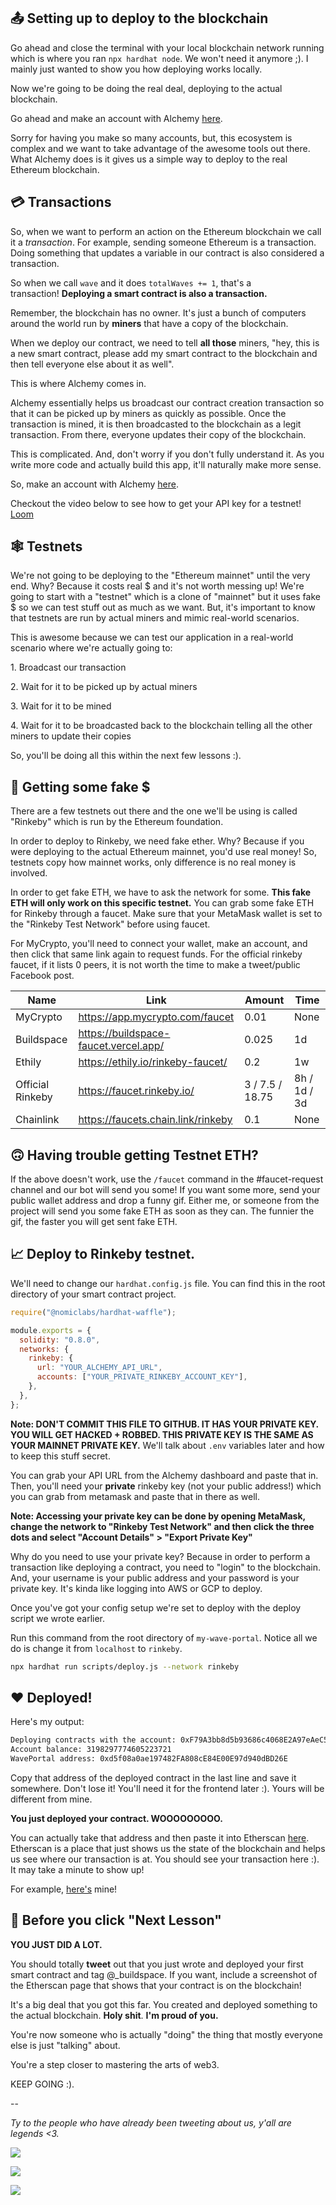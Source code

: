 📤 Setting up to deploy to the blockchain
-----------------------------------------

Go ahead and close the terminal with your local blockchain network running which is where you ran `npx hardhat node`. We won't need it anymore ;). I mainly just wanted to show you how deploying works locally.

Now we're going to be doing the real deal, deploying to the actual blockchain.

Go ahead and make an account with Alchemy [here](https://alchemy.com/?r=b93d1f12b8828a57).

Sorry for having you make so many accounts, but, this ecosystem is complex and we want to take advantage of the awesome tools out there. What Alchemy does is it gives us a simple way to deploy to the real Ethereum blockchain.

💳 Transactions
---------------

So, when we want to perform an action on the Ethereum blockchain we call it a *transaction*. For example, sending someone Ethereum is a transaction. Doing something that updates a variable in our contract is also considered a transaction.

So when we call `wave` and it does `totalWaves += 1`, that's a transaction! **Deploying a smart contract is also a transaction.**

Remember, the blockchain has no owner. It's just a bunch of computers around the world run by **miners** that have a copy of the blockchain.

When we deploy our contract, we need to tell **all those** miners, "hey, this is a new smart contract, please add my smart contract to the blockchain and then tell everyone else about it as well".

This is where Alchemy comes in.

Alchemy essentially helps us broadcast our contract creation transaction so that it can be picked up by miners as quickly as possible. Once the transaction is mined, it is then broadcasted to the blockchain as a legit transaction. From there, everyone updates their copy of the blockchain.

This is complicated. And, don't worry if you don't fully understand it. As you write more code and actually build this app, it'll naturally make more sense. 

So, make an account with Alchemy [here](https://alchemy.com/?r=b93d1f12b8828a57).

Checkout the video below to see how to get your API key for a testnet!
[Loom](https://www.loom.com/share/21aa1d64ea634c0c9da8fc5faaf24283)

🕸️ Testnets
------------

We're not going to be deploying to the "Ethereum mainnet" until the very end. Why? Because it costs real $ and it's not worth messing up! We're going to start with a "testnet" which is a clone of "mainnet" but it uses fake $ so we can test stuff out as much as we want. But, it's important to know that testnets are run by actual miners and mimic real-world scenarios.

This is awesome because we can test our application in a real-world scenario where we're actually going to:

1\. Broadcast our transaction

2\. Wait for it to be picked up by actual miners

3\. Wait for it to be mined

4\. Wait for it to be broadcasted back to the blockchain telling all the other miners to update their copies

So, you'll be doing all this within the next few lessons :).

🤑 Getting some fake $
------------------------

There are a few testnets out there and the one we'll be using is called "Rinkeby" which is run by the Ethereum foundation.

In order to deploy to Rinkeby, we need fake ether. Why? Because if you were deploying to the actual Ethereum mainnet, you'd use real money! So, testnets copy how mainnet works, only difference is no real money is involved.

In order to get fake ETH, we have to ask the network for some. **This fake ETH will only work on this specific testnet.** You can grab some fake ETH for Rinkeby through a faucet. Make sure that your MetaMask wallet is set to the "Rinkeby Test Network" before using faucet.

For MyCrypto, you'll need to connect your wallet, make an account, and then click that same link again to request funds. For the official rinkeby faucet, if it lists 0 peers, it is not worth the time to make a tweet/public Facebook post.

| Name             | Link                                  | Amount          | Time         |
| ---------------- | ------------------------------------- | --------------- | ------------ |
| MyCrypto         | https://app.mycrypto.com/faucet       | 0.01            | None         |
| Buildspace       | https://buildspace-faucet.vercel.app/ | 0.025           | 1d           |
| Ethily           | https://ethily.io/rinkeby-faucet/     | 0.2             | 1w           |
| Official Rinkeby | https://faucet.rinkeby.io/            | 3 / 7.5 / 18.75 | 8h / 1d / 3d |
| Chainlink        | https://faucets.chain.link/rinkeby    | 0.1             | None         |


🙃 Having trouble getting Testnet ETH?
-----------------------------------

If the above doesn't work, use the `/faucet` command in the #faucet-request channel and our bot will send you some! If you want some more, send your public wallet address and drop a funny gif. Either me, or someone from the project will send you some fake ETH as soon as they can. The funnier the gif, the faster you will get sent fake ETH.

📈 Deploy to Rinkeby testnet.
---------------------------------

We'll need to change our `hardhat.config.js` file. You can find this in the root directory of your smart contract project.

```javascript
require("@nomiclabs/hardhat-waffle");

module.exports = {
  solidity: "0.8.0",
  networks: {
    rinkeby: {
      url: "YOUR_ALCHEMY_API_URL",
      accounts: ["YOUR_PRIVATE_RINKEBY_ACCOUNT_KEY"],
    },
  },
};
```

**Note: DON'T COMMIT THIS FILE TO GITHUB. IT HAS YOUR PRIVATE KEY. YOU WILL GET HACKED + ROBBED. THIS PRIVATE KEY IS THE SAME AS YOUR MAINNET PRIVATE KEY.** We'll talk about `.env` variables later and how to keep this stuff secret.

You can grab your API URL from the Alchemy dashboard and paste that in. Then, you'll need your **private** rinkeby key (not your public address!) which you can grab from metamask and paste that in there as well.

**Note: Accessing your private key can be done by opening MetaMask, change the network to "Rinkeby Test Network" and then click the three dots and select "Account Details" > "Export Private Key"**

Why do you need to use your private key? Because in order to perform a transaction like deploying a contract, you need to "login" to the blockchain. And, your username is your public address and your password is your private key. It's kinda like logging into AWS or GCP to deploy.

Once you've got your config setup we're set to deploy with the deploy script we wrote earlier.

Run this command from the root directory of `my-wave-portal`. Notice all we do is change it from `localhost` to `rinkeby`.

```bash
npx hardhat run scripts/deploy.js --network rinkeby
```

❤️ Deployed! 
-------------

Here's my output:

```bash
Deploying contracts with the account: 0xF79A3bb8d5b93686c4068E2A97eAeC5fE4843E7D
Account balance: 3198297774605223721
WavePortal address: 0xd5f08a0ae197482FA808cE84E00E97d940dBD26E
```

Copy that address of the deployed contract in the last line and save it somewhere. Don't lose it! You'll need it for the frontend later :). Yours will be different from mine.

**You just deployed your contract. WOOOOOOOOO.**

You can actually take that address and then paste it into Etherscan [here](https://rinkeby.etherscan.io/). Etherscan is a place that just shows us the state of the blockchain and helps us see where our transaction is at. You should see your transaction here :). It may take a minute to show up!

For example, [here's](https://rinkeby.etherscan.io/address/0xd5f08a0ae197482FA808cE84E00E97d940dBD26E) mine!

🚨 Before you click "Next Lesson"
---------------------------------

**YOU JUST DID A LOT.**

You should totally **tweet** out that you just wrote and deployed your first smart contract and tag @_buildspace. If you want, include a screenshot of the Etherscan page that shows that your contract is on the blockchain!

It's a big deal that you got this far. You created and deployed something to the actual blockchain. **Holy shit**. **I'm proud of you.**

You're now someone who is actually "doing" the thing that mostly everyone else is just "talking" about.

You're a step closer to mastering the arts of web3.

KEEP GOING :).

--

*Ty to the people who have already been tweeting about us, y'all are legends <3.*

![](https://i.imgur.com/1lMrpFh.png)

![](https://i.imgur.com/W9Xcn4A.png)

![](https://i.imgur.com/k3lJlls.png)
